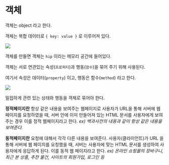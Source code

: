 # 객체

객체는 object 라고 한다.

객체는 복합 데이터로 `{ key: value }` 로 이루어져 있다.

![](https://i.esdrop.com/d/f/YYnCCNI1Zm/zI56fNR0SN.png)

객체를 만들면 객체는 `hip` 이라는 메모리 공간에 들어있다.

객체는 서로 연관있는 속성(`프로퍼티`)과 행동(`함수`)을 묶어 주기 위해 사용된다.

여기서 속성은 데이터(`property`) 이고, 행동은 함수(`method`) 라고 한다.

![ ](https://i.esdrop.com/d/f/YYnCCNI1Zm/XQmg1txY2F.png)

밀접하게 관련 있는 상태와 행동을 객체로 묶어야 한다.

**정적페이지란** 항상 같은 내용을 보여주는 웹페이지로 사용자가 URL을 통해 서버에 웹 페이지를 요청하였을 때, 서버 안에 이미 만들어져
있는 HTML 문서를 사용자에게 보여주는 경우 이를 정적 웹페이지라고 한다.
_ex) 백과사전의 내용과 같이 항상 같은 내용을 보여준다._

**동적페이지란** 요청에 대해서 각각 다른 내용을 보여준다.
사용자(클라이언트)가 URL 을 통해 서버에 웹 페이지를 요청했을 때, 서버는 사용자에 맞는 HTML 문서를 생성하여 사용자에게 응답하게 된다. 이를 동적 웹 페이지라고 한다.
_ex) 온라인 쇼핑몰의 장바구니, 최근 본 상품, 추천 물건, 사이트의 회원가입, 로그인 등_
